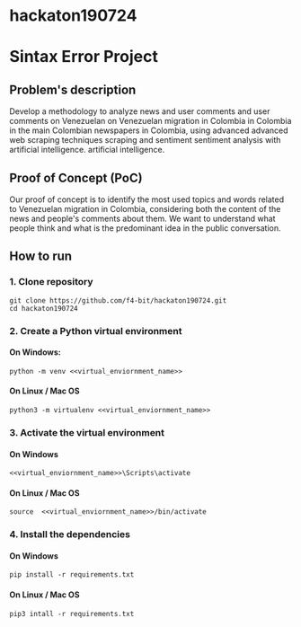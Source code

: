# hackaton190724

# Sintax Error Project

## Problem's description

Develop a methodology to analyze news and user comments and user comments on Venezuelan on Venezuelan migration in Colombia in Colombia in the main Colombian newspapers in Colombia, using advanced advanced web scraping techniques scraping and sentiment sentiment analysis with artificial intelligence. artificial intelligence.

## Proof of Concept (PoC)

Our proof of concept is to identify the most used topics and words related to Venezuelan migration in Colombia, considering both the content of the news and people's comments about them. We want to understand what people think and what is the predominant idea in the public conversation.

## How to run


### 1. Clone repository

```
git clone https://github.com/f4-bit/hackaton190724.git
cd hackaton190724
```


### 2. Create a Python virtual environment

#### On Windows:
`python -m venv <<virtual_enviornment_name>>`
#### On Linux / Mac OS
`python3 -m virtualenv <<virtual_enviornment_name>>`


### 3. Activate the virtual environment

#### On Windows
`<<virtual_enviornment_name>>\Scripts\activate`

#### On Linux / Mac OS
`source  <<virtual_enviornment_name>>/bin/activate`

### 4. Install the dependencies

#### On Windows
`pip install -r requirements.txt`
#### On Linux / Mac OS
`pip3 intall -r requirements.txt`

